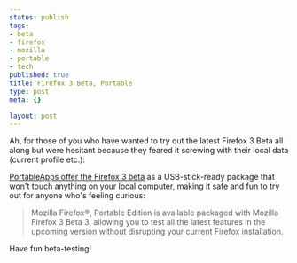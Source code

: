 ```yaml
--- 
status: publish
tags: 
- beta
- firefox
- mozilla
- portable
- tech
published: true
title: Firefox 3 Beta, Portable
type: post
meta: {}

layout: post
---
```

Ah, for those of you who have wanted to try out the latest Firefox 3 Beta all along but were hesitant because they feared it screwing with their local data (current profile etc.):

<a href="http://portableapps.com/apps/internet/firefox_portable/test">PortableApps offer the Firefox 3 beta</a> as a USB-stick-ready package that won't touch anything on your local computer, making it safe and fun to try out for anyone who's feeling curious:

<blockquote>Mozilla Firefox®, Portable Edition is available packaged with Mozilla Firefox 3 Beta 3, allowing you to test all the latest features in the upcoming version without disrupting your current Firefox installation.</blockquote>

Have fun beta-testing!
